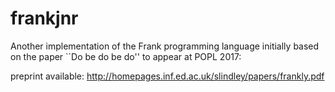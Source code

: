 # frankjnr

Another implementation of the Frank programming language initially based on
the paper ``Do be do be do'' to appear at POPL 2017:

preprint available: http://homepages.inf.ed.ac.uk/slindley/papers/frankly.pdf
